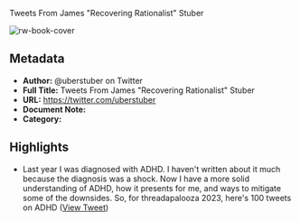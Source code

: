 Tweets From James "Recovering Rationalist" Stuber

![rw-book-cover](https://pbs.twimg.com/profile_images/1732120598082654208/G8L9UW1J.jpg)

## Metadata
- **Author:** @uberstuber on Twitter
- **Full Title:** Tweets From James "Recovering Rationalist" Stuber
- **URL:** https://twitter.com/uberstuber
- **Document Note:** 
- **Category:**

## Highlights
- Last year I was diagnosed with ADHD. I haven't written about it much because the diagnosis was a shock.
  Now I have a more solid understanding of ADHD, how it presents for me, and ways to mitigate some of the downsides. 
  So, for threadapalooza 2023, here's 100 tweets on ADHD ([View Tweet](https://twitter.com/uberstuber/status/1736489420466110843))

